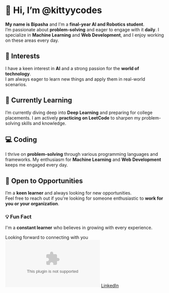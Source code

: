# 👋 Hi, I’m @kittyycodes

**My name is Bipasha** and I’m a **final-year AI and Robotics student**.  
I’m passionate about **problem-solving** and eager to engage with it **daily**. I specialize in **Machine Learning** and **Web Development**, and I enjoy working on these areas every day.

## 👀 Interests
I have a keen interest in **AI** and a strong passion for the **world of technology**.  
I am always eager to learn new things and apply them in real-world scenarios.

## 🌱 Currently Learning
I’m currently diving deep into **Deep Learning** and preparing for college placements. I am actively **practicing on LeetCode** to sharpen my problem-solving skills and knowledge.

## 💻 Coding
I thrive on **problem-solving** through various programming languages and frameworks. My enthusiasm for **Machine Learning** and **Web Development** keeps me engaged every day.

## 🚀 Open to Opportunities
I’m a **keen learner** and always looking for new opportunities.  
Feel free to reach out if you're looking for someone enthusiastic to **work for you or your organization**.

### 💡 Fun Fact
I'm a **constant learner** who believes in growing with every experience.

Looking forward to connecting with you![Email](bipasha.mohanty.14@gmail.com)
[LinkedIn](www.linkedin.com/in/contactbipasha)
